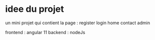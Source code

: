 # idee du projet

un mini projet qui contient la page :
register
login
home
contact
admin

frontend : angular 11 
backend : nodeJs
